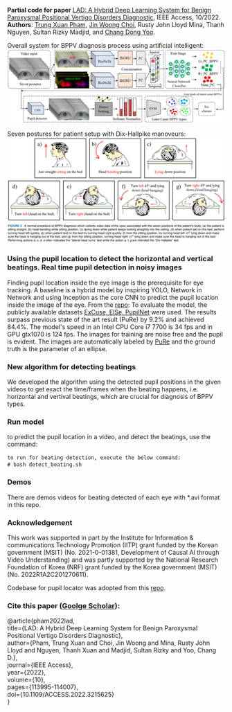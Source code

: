 **Partial code for paper** [LAD: A Hybrid Deep Learning System for Benign Paroxysmal Positional Vertigo Disorders Diagnostic](https://ieeexplore.ieee.org/document/9924165), IEEE Access, 10/2022. \
**Authors**: [Trung Xuan Pham](https://scholar.google.com/citations?user=4DkPIIAAAAAJ), [Jin Woong Choi](https://scholar.google.com/citations?user=4yrEskMAAAAJ), Rusty John Lloyd Mina, Thanh Nguyen, Sultan Rizky Madjid, and [Chang Dong Yoo](https://scholar.google.com/citations?user=Dp3s8JQAAAAJ&hl=en).

Overall system for BPPV diagnosis process using artificial intelligent:
![Network](https://github.com/trungpx/lad/blob/main/images/bppv_diagnosis.png)

Seven postures for patient setup with Dix-Hallpike manoveurs:
![Postures](https://github.com/trungpx/lad/blob/main/images/postures.png)

### Using the pupil location to detect the horizontal and vertical beatings. Real time pupil detection in noisy images

Finding pupil location inside the eye image is the prerequisite for eye tracking. A baseline is a hybrid model by inspiring YOLO, Network in Network and using Inception as the core CNN to predict the pupil location inside the image of the eye. From the [repo](https://github.com/isohrab/Pupil-locator): To evaluate the model, the publicly available datasets [ExCuse, ElSe, PupilNet](http://www.ti.uni-tuebingen.de/Pupil-detection.1827.0.html) were used. The results surpass previous state of the art result (PuRe) by 9.2% and achieved 84.4%. The model's speed in an Intel CPU Core i7 7700 is 34 fps and in GPU gtx1070 is 124 fps. The images for training are noise free and the pupil is evident. The images are automatically labeled by [PuRe](https://arxiv.org/pdf/1712.08900.pdf) and the ground truth is the parameter of an ellipse.

### New algorithm for detecting beatings
We developed the algorithm using the detected pupil positions in the given videos to get exact the time/frames when the beating happens, i.e. horizontal and vertival beatings, which are crucial for diagnosis of BPPV types.

### Run model
to predict the pupil location in a video, and detect the beatings, use the command:
```
to run for beating detection, execute the below command:
# bash detect_beating.sh

```

### Demos
There are demos videos for beating detected of each eye with *.avi format in this repo.

### Acknowledgement 
This work was supported in part by the Institute for Information \& communications Technology Promotion (IITP) grant funded by the Korean government (MSIT) (No. 2021-0-01381, Development of Causal AI through Video Understanding) and was partly supported by the National Research Foundation of Korea (NRF) grant funded by the Korea government (MSIT) (No. 2022R1A2C201270611).

Codebase for pupil locator was adopted from this [repo](https://github.com/isohrab/Pupil-locator).

### Cite this paper ([Goolge Scholar](https://scholar.google.com/scholar?cluster=5944041991038126099&hl=en&as_sdt=2005)):
@article{pham2022lad, \
title={LAD: A Hybrid Deep Learning System for Benign Paroxysmal Positional Vertigo Disorders Diagnostic}, \
author={Pham, Trung Xuan and Choi, Jin Woong and Mina, Rusty John Lloyd and Nguyen, Thanh Xuan and Madjid, Sultan Rizky and Yoo, Chang D.}, \
journal={IEEE Access}, \
year={2022}, \
volume={10}, \
pages={113995-114007}, \
doi={10.1109/ACCESS.2022.3215625} \
}

